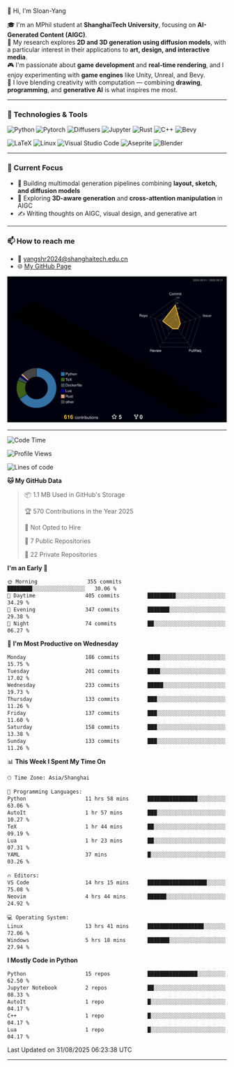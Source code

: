 👋 Hi, I'm Sloan-Yang

🎓 I'm an MPhil student at **ShanghaiTech University**, focusing on **AI-Generated Content (AIGC)**.  
🧠 My research explores **2D and 3D generation using diffusion models**, with a particular interest in their applications to **art, design, and interactive media**.  
🎮 I'm passionate about **game development** and **real-time rendering**, and I enjoy experimenting with **game engines** like Unity, Unreal, and Bevy.  
🎨 I love blending creativity with computation — combining **drawing**, **programming**, and **generative AI** is what inspires me most.

---

### 🧰 Technologies & Tools

![Python](https://img.shields.io/badge/python-%233776AB.svg?style=for-the-badge&logo=python&logoColor=white)
![Pytorch](https://img.shields.io/badge/pytorch-%23EE4C2C.svg?style=for-the-badge&logo=pytorch&logoColor=white)
![Diffusers](https://img.shields.io/badge/diffusers-HuggingFace-yellow?style=for-the-badge&logo=huggingface&logoColor=black)
![Jupyter](https://img.shields.io/badge/Jupyter-%23F37626.svg?style=for-the-badge&logo=Jupyter&logoColor=white)
![Rust](https://img.shields.io/badge/Rust-%23000000.svg?style=for-the-badge&logo=rust&logoColor=white)
![C++](https://img.shields.io/badge/C++-%2300599C.svg?style=for-the-badge&logo=c%2B%2B&logoColor=white)
![Bevy](https://img.shields.io/badge/Bevy-000000.svg?style=for-the-badge&logo=bevy&logoColor=white)

![LaTeX](https://img.shields.io/badge/LaTeX-47A141?style=for-the-badge&logo=latex&logoColor=white)
![Linux](https://img.shields.io/badge/Linux-FCC624?style=for-the-badge&logo=linux&logoColor=black)
![Visual Studio Code](https://img.shields.io/badge/VSCode-0078d7.svg?style=for-the-badge&logo=visual-studio-code&logoColor=white)
![Aseprite](https://img.shields.io/badge/Aseprite-FFFFFF?style=for-the-badge&logo=Aseprite&logoColor=%237D929E)
![Blender](https://img.shields.io/badge/Blender-F5792A?style=for-the-badge&logo=blender&logoColor=white)

---

### 🔭 Current Focus

- 🎨 Building multimodal generation pipelines combining **layout, sketch, and diffusion models**
- 🧪 Exploring **3D-aware generation** and **cross-attention manipulation** in AIGC
- ✍️ Writing thoughts on AIGC, visual design, and generative art

---

### 📫 How to reach me

- 📧 <a href="mailto:yangshr2024@shanghaitech.edu.cn">yangshr2024@shanghaitech.edu.cn</a>
- 🌐 [My GitHub Page](https://sloan-yang.github.io)  



![3D Profile](https://raw.githubusercontent.com/Sloan-Yang/Sloan-Yang/main/profile-3d-contrib/profile-night-rainbow.svg)

---


<!--START_SECTION:waka-->
![Code Time](http://img.shields.io/badge/Code%20Time-499%20hrs%206%20mins-blue)

![Profile Views](http://img.shields.io/badge/Profile%20Views-0-blue)

![Lines of code](https://img.shields.io/badge/From%20Hello%20World%20I%27ve%20Written-2.1%20million%20lines%20of%20code-blue)

**🐱 My GitHub Data** 

> 📦 1.1 MB Used in GitHub's Storage 
 > 
> 🏆 570 Contributions in the Year 2025
 > 
> 🚫 Not Opted to Hire
 > 
> 📜 7 Public Repositories 
 > 
> 🔑 22 Private Repositories 
 > 
**I'm an Early 🐤** 

```text
🌞 Morning                355 commits         ████████░░░░░░░░░░░░░░░░░   30.06 % 
🌆 Daytime                405 commits         █████████░░░░░░░░░░░░░░░░   34.29 % 
🌃 Evening                347 commits         ███████░░░░░░░░░░░░░░░░░░   29.38 % 
🌙 Night                  74 commits          ██░░░░░░░░░░░░░░░░░░░░░░░   06.27 % 
```
📅 **I'm Most Productive on Wednesday** 

```text
Monday                   186 commits         ████░░░░░░░░░░░░░░░░░░░░░   15.75 % 
Tuesday                  201 commits         ████░░░░░░░░░░░░░░░░░░░░░   17.02 % 
Wednesday                233 commits         █████░░░░░░░░░░░░░░░░░░░░   19.73 % 
Thursday                 133 commits         ███░░░░░░░░░░░░░░░░░░░░░░   11.26 % 
Friday                   137 commits         ███░░░░░░░░░░░░░░░░░░░░░░   11.60 % 
Saturday                 158 commits         ███░░░░░░░░░░░░░░░░░░░░░░   13.38 % 
Sunday                   133 commits         ███░░░░░░░░░░░░░░░░░░░░░░   11.26 % 
```


📊 **This Week I Spent My Time On** 

```text
🕑︎ Time Zone: Asia/Shanghai

💬 Programming Languages: 
Python                   11 hrs 58 mins      ████████████████░░░░░░░░░   63.06 % 
AutoIt                   1 hr 57 mins        ███░░░░░░░░░░░░░░░░░░░░░░   10.27 % 
TeX                      1 hr 44 mins        ██░░░░░░░░░░░░░░░░░░░░░░░   09.19 % 
Lua                      1 hr 23 mins        ██░░░░░░░░░░░░░░░░░░░░░░░   07.31 % 
YAML                     37 mins             █░░░░░░░░░░░░░░░░░░░░░░░░   03.26 % 

🔥 Editors: 
VS Code                  14 hrs 15 mins      ███████████████████░░░░░░   75.08 % 
Neovim                   4 hrs 44 mins       ██████░░░░░░░░░░░░░░░░░░░   24.92 % 

💻 Operating System: 
Linux                    13 hrs 41 mins      ██████████████████░░░░░░░   72.06 % 
Windows                  5 hrs 18 mins       ███████░░░░░░░░░░░░░░░░░░   27.94 % 
```

**I Mostly Code in Python** 

```text
Python                   15 repos            ████████████████░░░░░░░░░   62.50 % 
Jupyter Notebook         2 repos             ██░░░░░░░░░░░░░░░░░░░░░░░   08.33 % 
AutoIt                   1 repo              █░░░░░░░░░░░░░░░░░░░░░░░░   04.17 % 
C++                      1 repo              █░░░░░░░░░░░░░░░░░░░░░░░░   04.17 % 
Lua                      1 repo              █░░░░░░░░░░░░░░░░░░░░░░░░   04.17 % 
```




 Last Updated on 31/08/2025 06:23:38 UTC
<!--END_SECTION:waka-->

---





